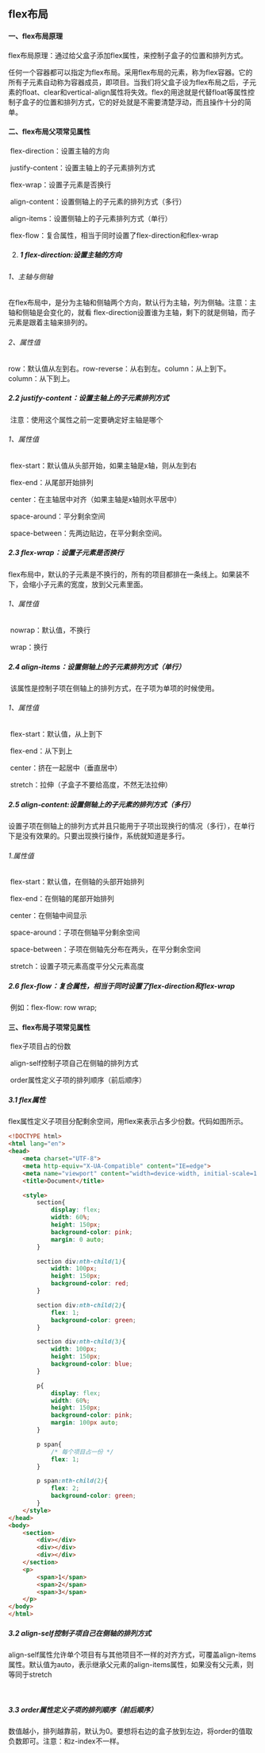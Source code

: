 ## 																										flex布局

#### 一、flex布局原理

​	flex布局原理：通过给父盒子添加flex属性，来控制子盒子的位置和排列方式。

​	任何一个容器都可以指定为flex布局。采用flex布局的元素，称为flex容器。它的所有子元素自动称为容器成员，即项目。当我们将父盒子设为flex布局之后，子元素的float、clear和vertical-align属性将失效。flex的用途就是代替float等属性控制子盒子的位置和排列方式，它的好处就是不需要清楚浮动，而且操作十分的简单。



#### 二、flex布局父项常见属性

​	flex-direction：设置主轴的方向

​	justify-content：设置主轴上的子元素排列方式

​	flex-wrap：设置子元素是否换行

​	align-content：设置侧轴上的子元素的排列方式（多行）

​	align-items：设置侧轴上的子元素排列方式（单行）

​	flex-flow：复合属性，相当于同时设置了flex-direction和flex-wrap



2. ##### 1 flex-direction:设置主轴的方向

###### 1、主轴与侧轴

​	在flex布局中，是分为主轴和侧轴两个方向，默认行为主轴，列为侧轴。注意：主轴和侧轴是会变化的，就看 flex-direction设置谁为主轴，剩下的就是侧轴，而子元素是跟着主轴来排列的。

###### 2、属性值

​	row：默认值从左到右。row-reverse：从右到左。column：从上到下。column：从下到上。 



##### 2.2 justify-content：设置主轴上的子元素排列方式

​	注意：使用这个属性之前一定要确定好主轴是哪个

###### 1、属性值

​	flex-start：默认值从头部开始，如果主轴是x轴，则从左到右

​	flex-end：从尾部开始排列

​	center：在主轴居中对齐（如果主轴是x轴则水平居中）

​	space-around：平分剩余空间

​	space-between：先两边贴边，在平分剩余空间。



##### 2.3 flex-wrap：设置子元素是否换行

​		flex布局中，默认的子元素是不换行的，所有的项目都排在一条线上。如果装不下，会缩小子元素的宽度，放到父元素里面。

###### 1、属性值

​	nowrap：默认值，不换行

​	wrap：换行



##### 2.4 align-items：设置侧轴上的子元素排列方式（单行）

​	该属性是控制子项在侧轴上的排列方式，在子项为单项的时候使用。

###### 1、属性值

​	flex-start：默认值，从上到下

​	flex-end：从下到上

​	center：挤在一起居中（垂直居中）

​	stretch：拉伸（子盒子不要给高度，不然无法拉伸）



##### 2.5 align-content:设置侧轴上的子元素的排列方式（多行）

​	设置子项在侧轴上的排列方式并且只能用于子项出现换行的情况（多行），在单行下是没有效果的。只要出现换行操作，系统就知道是多行。

###### 1.属性值

​	flex-start：默认值，在侧轴的头部开始排列

​	flex-end：在侧轴的尾部开始排列

​	center：在侧轴中间显示

​	space-around：子项在侧轴平分剩余空间

​	space-between：子项在侧轴先分布在两头，在平分剩余空间

​	stretch：设置子项元素高度平分父元素高度



##### 2.6 flex-flow：复合属性，相当于同时设置了flex-direction和flex-wrap

​	例如：flex-flow: row wrap;



#### 三、flex布局子项常见属性

​	flex子项目占的份数

​	align-self控制子项自己在侧轴的排列方式

​	order属性定义子项的排列顺序（前后顺序）



##### 3.1 flex属性

​	flex属性定义子项目分配剩余空间，用flex来表示占多少份数。代码如图所示。

```html
<!DOCTYPE html>
<html lang="en">
<head>
    <meta charset="UTF-8">
    <meta http-equiv="X-UA-Compatible" content="IE=edge">
    <meta name="viewport" content="width=device-width, initial-scale=1.0">
    <title>Document</title>

    <style>
        section{ 
            display: flex;
            width: 60%;
            height: 150px;
            background-color: pink;
            margin: 0 auto;
        }

        section div:nth-child(1){
            width: 100px;
            height: 150px;
            background-color: red;
        }

        section div:nth-child(2){
            flex: 1;
            background-color: green;
        }

        section div:nth-child(3){
            width: 100px;
            height: 150px;
            background-color: blue;
        }

        p{
            display: flex;
            width: 60%;
            height: 150px;
            background-color: pink;
            margin: 100px auto;
        }

        p span{
            /* 每个项目占一份 */
            flex: 1; 
        }

        p span:nth-child(2){
            flex: 2;
            background-color: green;
        }
    </style>
</head>
<body>
    <section>
        <div></div>
        <div></div>
        <div></div>
    </section>
    <p>
        <span>1</span>
        <span>2</span>
        <span>3</span>
    </p>
</body>
</html>
```



##### 3.2 align-self控制子项自己在侧轴的排列方式

​	align-self属性允许单个项目有与其他项目不一样的对齐方式，可覆盖align-items属性。默认值为auto，表示继承父元素的align-items属性，如果没有父元素，则等同于stretch

​	

##### 3.3 order属性定义子项的排列顺序（前后顺序）

​	数值越小，排列越靠前，默认为0。要想将右边的盒子放到左边，将order的值取负数即可。注意：和z-index不一样。



















































